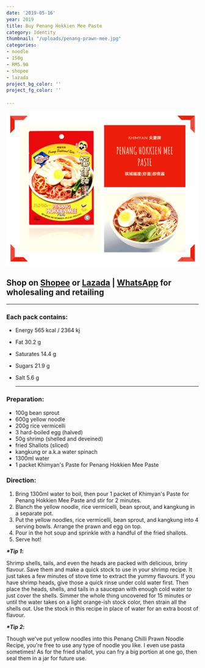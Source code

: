 ```yaml
---
date: '2019-05-16'
year: 2019
title: Buy Penang Hokkien Mee Paste
category: Identity
thumbnail: "/uploads/penang-prawn-mee.jpg"
categories:
- noodle
- 150g
- RM5.90
- shopee
- lazada
project_bg_color: ''
project_fg_color: ''

---
```

![](/uploads/penang-hokkien-mee-paste.png)

## Shop on  [Shopee](https://shopee.com.my/Halal-Khimyan-Brand-Penang-Hokkien-Mee(-Prawn-Mee)-Paste-i.270483561.4337065821 "Buy Khimyan Penang Hokkien Mee Paste") or [Lazada](https://www.lazada.com.my/products/ready-stock-khimyan-curry-brand-instant-paste-halal-penang-hokkien-mee-paste-i1921976386-s7739298182.html?spm=a2o4k.searchList.list.6.69ea6697NSS3U3&search=1 "Buy Khimyan Penang Hokkien Mee @Lazada") | [WhatsApp](https://wa.link/8h7k1d) for wholesaling and retailing

***

### Each pack contains:

* Energy 565 kcal / 2364 kj
* Fat 30.2 g
* Saturates 14.4 g
* Sugars 21.9 g
* Salt 5.6 g

  ***

### **Preparation:**

* 100g bean sprout
* 600g yellow noodle
* 200g rice vermicelli
* 3 hard-boiled egg (halved)
* 50g shrimp (shelled and deveined)
* fried Shallots (sliced)
* kangkung or a.k.a water spinach
* 1300ml water
* 1 packet Khimyan's Paste for Penang Hokkien Mee Paste

### **Direction:**

1. Bring 1300ml water to boil, then pour 1 packet of Khimyan's Paste for Penang Hokkien Mee Paste and stir for 2 minutes.
2. Blanch the yellow noodle, rice vermicelli, bean sprout, and kangkung in a separate pot.
3. Put the yellow noodles, rice vermicelli, bean sprout, and kangkung into 4 serving bowls. Arrange the prawn and egg on top.
4. Pour in the hot soup and sprinkle with a handful of the fried shallots.
5. Serve hot!

**_*Tip 1_:**

Shrimp shells, tails, and even the heads are packed with delicious, briny flavour. Save them and make a quick stock to use in your shrimp recipe. It just takes a few minutes of stove time to extract the yummy flavours. If you have shrimp heads, give those a quick rinse under cold water first. Then place the heads, shells, and tails in a saucepan with enough cold water to just cover the shells. Simmer the whole thing uncovered for 15 minutes or until the water takes on a light orange-ish stock color, then strain all the shells out. Use the stock in this recipe in place of water for an extra boost of flavour.

**_*Tip 2_:**

Though we've put yellow noodles into this Penang Chilli Prawn Noodle Recipe, you're free to use any type of noodle you like. I even use pasta sometimes! As for the fried shallot, you can fry a big portion at one go, then seal them in a jar for future use.